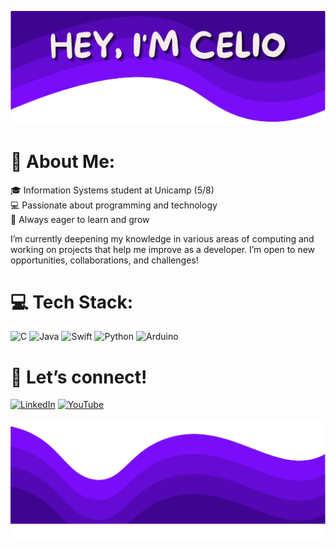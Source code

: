 ![alt text](./imgs/top.png)

# 💫  About Me:
🎓 Information Systems student at Unicamp (5/8)<br>
💻 Passionate about programming and technology<br>
🚀 Always eager to learn and grow<br>

I’m currently deepening my knowledge in various areas of computing and working on projects that help me improve as a developer. I’m open to new opportunities, collaborations, and challenges!<br>

# 💻 Tech Stack:
![C](https://img.shields.io/badge/c-%2300599C.svg?style=plastic&logo=c&logoColor=white) ![Java](https://img.shields.io/badge/java-%23ED8B00.svg?style=plastic&logo=openjdk&logoColor=white) ![Swift](https://img.shields.io/badge/swift-F54A2A?style=plastic&logo=swift&logoColor=white) ![Python](https://img.shields.io/badge/python-3670A0?style=plastic&logo=python&logoColor=ffdd54) ![Arduino](https://img.shields.io/badge/-Arduino-00979D?style=plastic&logo=Arduino&logoColor=white)

# 🔗 Let’s connect!
[![LinkedIn](https://img.shields.io/badge/LinkedIn-%230077B5.svg?logo=linkedin&logoColor=white)](https://linkedin.com/in/celiobenhami) [![YouTube](https://img.shields.io/badge/YouTube-%23FF0000.svg?logo=YouTube&logoColor=white)](https://youtube.com/@celiobenhami) 

![alt text](./imgs/bottom.png)